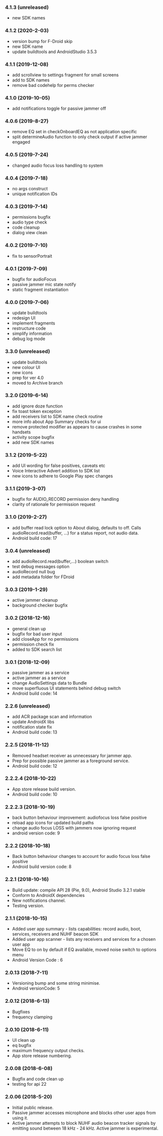### 4.1.3 (unreleased)
* new SDK names

### 4.1.2 (2020-2-03)
* version bump for F-Droid skip
* new SDK name
* update buildtools and AndroidStudio 3.5.3

### 4.1.1 (2019-12-08)
* add scrollview to settings fragment for small screens
* add to SDK names
* remove bad codehelp for perms checker

### 4.1.0 (2019-10-05)
* add notifications toggle for passive jammer off

### 4.0.6 (2019-8-27)
* remove EQ set in checkOnboardEQ as not application specific
* split determineAudio function to only check output if active jammer engaged

### 4.0.5 (2019-7-24)
* changed audio focus loss handling to system

### 4.0.4 (2019-7-18)
* no args construct
* unique notification IDs

### 4.0.3 (2019-7-14)
* permissions bugfix
* audio type check
* code cleanup
* dialog view clean

### 4.0.2 (2019-7-10)
* fix to sensorPortrait

### 4.0.1 (2019-7-09)
* bugfix for audioFocus
* passive jammer mic state notify
* static fragment instantiation

### 4.0.0 (2019-7-06)
* update buildtools
* redesign UI
* implement fragments
* restructure code
* simplify information
* debug log mode

### 3.3.0 (unreleased)
* update buildtools
* new colour UI
* new icons
* prep for ver 4.0
* moved to Archive branch

### 3.2.0 (2019-6-14)
* add ignore doze function
* fix toast token exception
* add receivers list to SDK name check routine
* more info about App Summary checks for ui
* remove protected modifier as appears to cause crashes in some handsets
* activity scope bugfix
* add new SDK names

### 3.1.2 (2019-5-22)
* add UI wording for false positives, caveats etc
* Voice Interactive Advert addition to SDK list
* new icons to adhere to Google Play spec changes

### 3.1.1 (2019-3-07)
* bugfix for AUDIO_RECORD permission deny handling
* clarity of rationale for permission request

### 3.1.0 (2019-2-27)
* add buffer read lock option to About dialog, defaults to off. Calls audioRecord.read(buffer, ...) for a status report, not audio data.
* Android build code: 17

### 3.0.4 (unreleased)
* add audioRecord.read(buffer,...) boolean switch
* test debug messages option
* audioRecord null bug
* add metadata folder for FDroid

### 3.0.3 (2019-1-29)
* active jammer cleanup
* background checker bugfix

### 3.0.2 (2018-12-16)
* general clean up
* bugfix for bad user input
* add closeApp for no permissions
* permission check fix
* added to SDK search list

### 3.0.1 (2018-12-09)
* passive jammer as a service
* active jammer as a service
* change AudioSettings data to Bundle
* move superfluous UI statements behind debug switch
* Android build code: 14

### 2.2.6 (unreleased)
* add ACR package scan and information
* update AndroidX libs
* notification state fix
* Android build code: 13

### 2.2.5 (2018-11-12)
* Removed headset receiver as unnecessary for jammer app.
* Prep for possible passive jammer as a foreground service.
* Android build code: 12

### 2.2.2.4 (2018-10-22)
* App store release build version.
* Android build code: 10


### 2.2.2.3 (2018-10-19)
* back button behaviour improvement: audiofocus loss false positive
* reload app icons for updated build paths
* change audio focus LOSS with jammers now ignoring request
* android version code: 9

### 2.2.2 (2018-10-18)
* Back button behaviour changes to account for audio focus loss false positive
* Android build version code: 8

### 2.2.1 (2018-10-16)
* Build update: compile API 28 (Pie, 9.0), Android Studio 3.2.1 stable
* Conform to AndroidX dependencies
* New notifications channel.
* Testing version.

### 2.1.1 (2018-10-15)
* Added user app summary - lists capabilities: record audio, boot, services, receivers and NUHF beacon SDK
* Added user app scanner - lists any receivers and services for a chosen user app
* Move EQ to on by default if EQ available, moved noise switch to options menu
* Android Version Code : 6

### 2.0.13 (2018-7-11)
* Versioning bump and some string minimise. 
* Android versionCode: 5

### 2.0.12 (2018-6-13)
* Bugfixes
* frequency clamping

### 2.0.10 (2018-6-11)
* UI clean up
* eq bugfix
* maximum frequency output checks. 
* App store release numbering.

### 2.0.08 (2018-6-08)
* Bugfix and code clean up
* testing for api 22

### 2.0.06 (2018-5-20)
* Initial public release. 
* Passive jammer accesses microphone and blocks other user apps from using it. 
* Active jammer attempts to block NUHF audio beacon tracker signals by emitting sound between 18 kHz - 24 kHz. Active jammer is experimental.